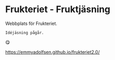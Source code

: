 # **Frukteriet - Fruktjäsning**

Webbplats för Frukteriet. 

```
Idéjäsning pågår.
```
:yum:

https://emmyadolfsen.github.io/frukteriet2.0/
